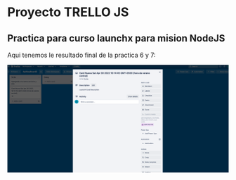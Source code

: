 # Proyecto TRELLO JS

## Practica para curso launchx para mision NodeJS

Aqui tenemos le resultado final de la practica 6 y 7:

![Resultado de practica 6 y 7](./src/resultado.png "Resultado de paractica 6 y 7")